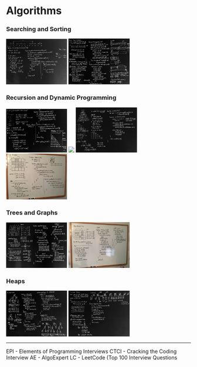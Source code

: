 # Algorithms

### Searching and Sorting

<a href="markdown/searching_and_sorting/add_interval.md"><img src="images/epi13.9-2.jpg" width="33%" /></a> <a href="markdown/searching_and_sorting/find_kth_largest.md"><img src="images/findkthlargest-2.jpg" width="33%" /></a>

### Recursion and Dynamic Programming

<a href="markdown/recursion_and_dynamic/decompose_string.md"><img src="images/decomposestring-2.jpg" width="33%" /></a> <a href="markdown/recursion_and_dynamic/knapsack_problem.md"><img src="images/knapsackproblem-2.jpg" width="33%" /></a> <a href="markdown/recursion_and_dynamic/min_path_in_triangle.md"><img src="images/min_path_in_triangle.jpg" width="33%" /></a> <a href="markdown/recursion_and_dynamic/n_queens.md"><img src="images/n_queens.jpg" width="33%" /></a>

### Trees and Graphs

<a href="markdown/trees_and_graphs/maze_solver.md"><img src="images/maze_solver.jpg" width="33%" /></a> <a href="markdown/trees_and_graphs/paint_bucket.md"><img src="images/paint_bucket.jpg" width="33%" /></a>

### Heaps

<a href="markdown/heaps/min_heap.md"><img src="images/minheap-2.jpg" width="33%" /></a> <a href="markdownheaps/sort_k_sorted.md"><img src="images/sortksorted-2.jpg" width="33%" /></a>

---

EPI - Elements of Programming Interviews
CTCI - Cracking the Coding Interview
AE - AlgoExpert
LC - LeetCode (Top 100 Interview Questions


